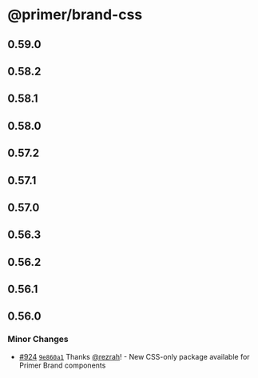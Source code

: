 # @primer/brand-css

## 0.59.0

## 0.58.2

## 0.58.1

## 0.58.0

## 0.57.2

## 0.57.1

## 0.57.0

## 0.56.3

## 0.56.2

## 0.56.1

## 0.56.0

### Minor Changes

- [#924](https://github.com/primer/brand/pull/924) [`9e860a1`](https://github.com/primer/brand/commit/9e860a17ed2d6aa9e4cc5c9ba9bc04da72730852) Thanks [@rezrah](https://github.com/rezrah)! - New CSS-only package available for Primer Brand components
